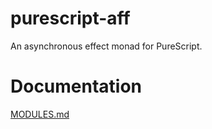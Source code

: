 # purescript-aff

An asynchronous effect monad for PureScript.

# Documentation

[MODULES.md](MODULES.md)
